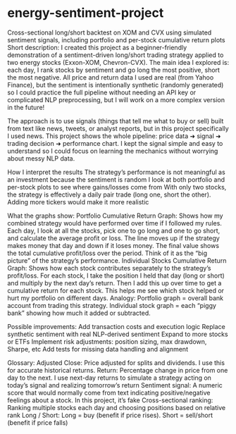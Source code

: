 # energy-sentiment-project
Cross-sectional long/short backtest on XOM and CVX using simulated sentiment signals, including portfolio and per-stock cumulative return plots
Short description: I created this project as a beginner-friendly demonstration of a sentiment-driven long/short trading strategy applied to two energy stocks (Exxon-XOM, Chevron-CVX). The main idea I explored is: each day, I rank stocks by sentiment and go long the most positive, short the most negative. All price and return data I used are real (from Yahoo Finance), but the sentiment is intentionally synthetic (randomly generated) so I could practice the full pipeline without needing an API key or complicated NLP preprocessing, but I will work on a more complex version in the future!

The approach is to use signals (things that tell me what to buy or sell) built from text like news, tweets, or analyst reports, but in this project specifically I used news. This project shows the whole pipeline: price data ➜ signal ➜ trading decision ➜ performance chart. I kept the signal simple and easy to understand so I could focus on learning the mechanics without worrying about messy NLP data.

How I interpret the results
The strategy’s performance is not meaningful as an investment because the sentiment is random
I look at both portfolio and per-stock plots to see where gains/losses come from
With only two stocks, the strategy is effectively a daily pair trade (long one, short the other). Adding more tickers would make it more realistic

What the graphs show:
Portfolio Cumulative Return Graph:
Shows how my combined strategy would have performed over time if I followed my rules.
Each day, I look at all the stocks, pick one to go long and one to go short, and calculate the average profit or loss.
The line moves up if the strategy makes money that day and down if it loses money.
The final value shows the total cumulative profit/loss over the period.
Think of it as the “big picture” of the strategy’s performance.
Individual Stocks Cumulative Return Graph:
Shows how each stock contributes separately to the strategy’s profit/loss.
For each stock, I take the position I held that day (long or short) and multiply by the next day’s return.
Then I add this up over time to get a cumulative return for each stock.
This helps me see which stock helped or hurt my portfolio on different days.
Analogy:
Portfolio graph = overall bank account from trading this strategy.
Individual stock graph = each “piggy bank” showing how much it added or subtracted.

Possible improvements:
Add transaction costs and execution logic
Replace synthetic sentiment with real NLP-derived sentiment
Expand to more stocks or ETFs
Implement risk adjustments: position sizing, max drawdown, Sharpe, etc
Add tests for missing data handling and alignment

Glossary:
Adjusted Close: Price adjusted for splits and dividends. I use this for accurate historical returns.
Return: Percentage change in price from one day to the next. I use next-day returns to simulate a strategy acting on today’s signal and realizing tomorrow’s return
Sentiment signal: A numeric score that would normally come from text indicating positive/negative feelings about a stock. In this project, it’s fake
Cross-sectional ranking: Ranking multiple stocks each day and choosing positions based on relative rank
Long / Short: Long = buy (benefit if price rises). Short = sell/short (benefit if price falls)
